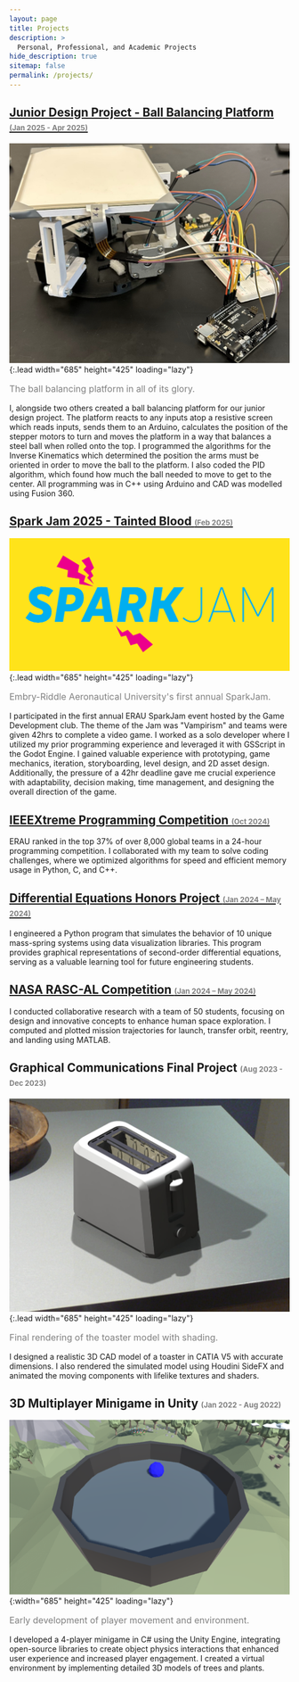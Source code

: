 ```yaml
---
layout: page
title: Projects
description: >
  Personal, Professional, and Academic Projects
hide_description: true
sitemap: false
permalink: /projects/
---
```


## [Junior Design Project - Ball Balancing Platform <span style="font-size: small; color: gray;">(Jan 2025 - Apr 2025)</span>](https://github.com/drlogan42/EP340-Junior-Design)
![Screenshot](BalancerPicture.png){:.lead width="685" height="425" loading="lazy"}
<p style="font-size: 1rem; color: grey;">The ball balancing platform in all of its glory.</p>
I, alongside two others created a ball balancing platform for our junior design project. The platform reacts to any inputs atop a resistive screen which reads inputs, sends them to an Arduino, calculates the position of the stepper motors to turn and moves the platform in a way that balances a steel ball when rolled onto the top. I programmed the algorithms for the Inverse Kinematics which determined the position the arms must be oriented in order to move the ball to the platform. I also coded the PID algorithm, which found how much the ball needed to move to get to the center. All programming was in C++ using Arduino and CAD was modelled using Fusion 360.

## [Spark Jam 2025 - Tainted Blood <span style="font-size: small; color: gray;">(Feb 2025)</span>](https://drlogan42.itch.io)
![Screenshot](sparkjamcover.png){:.lead width="685" height="425" loading="lazy"}
<p style="font-size: 1rem; color: grey;">Embry-Riddle Aeronautical University's first annual SparkJam.</p>
I participated in the first annual ERAU SparkJam event hosted by the Game Development club. The theme of the Jam was "Vampirism" and teams were given 42hrs to complete a video game. I worked as a solo developer where I utilized my prior programming experience and leveraged it with GSScript in the Godot Engine. I gained valuable experience with prototyping, game mechanics, iteration, storyboarding, level design, and 2D asset design. Additionally, the pressure of a 42hr deadline gave me crucial experience with adaptability, decision making, time management, and designing the overall direction of the game.


## [IEEEXtreme Programming Competition <span style="font-size: small; color: gray;">(Oct 2024)</span>](https://ieeextreme.org)
ERAU ranked in the top 37% of over 8,000 global teams in a 24-hour programming competition. I collaborated with my team to solve coding challenges, where we optimized algorithms for speed and efficient memory usage in Python, C, and C++.

## [Differential Equations Honors Project <span style="font-size: small; color: gray;">(Jan 2024 – May 2024)</span>](diffeq.md)
I engineered a Python program that simulates the behavior of 10 unique mass-spring systems using data visualization libraries. This program provides graphical representations of second-order differential equations, serving as a valuable learning tool for future engineering students.

## [NASA RASC-AL Competition <span style="font-size: small; color: gray;">(Jan 2024 – May 2024)</span>](chonk.md)
I conducted collaborative research with a team of 50 students, focusing on design and innovative concepts to enhance human space exploration. I computed and plotted mission trajectories for launch, transfer orbit, reentry, and landing using MATLAB.

## Graphical Communications Final Project <span style="font-size: small; color: gray;">(Aug 2023 - Dec 2023)</span>
![Screenshot](FinalRenderToaster.png){:.lead width="685" height="425" loading="lazy"}
<p style="font-size: 1rem; color: grey;">Final rendering of the toaster model with shading.</p>
I designed a realistic 3D CAD model of a toaster in CATIA V5 with accurate dimensions. I also rendered the simulated model using Houdini SideFX and animated the moving components with lifelike textures and shaders.

## 3D Multiplayer Minigame in Unity <span style="font-size: small; color: gray;">(Jan 2022 - Aug 2022)</span>
![Screenshot](initaldevimage.png){:width="685" height="425" loading="lazy"}
<p style="font-size: 1rem; color: grey;">Early development of player movement and environment.</p>
I developed a 4-player minigame in C# using the Unity Engine, integrating open-source libraries to create object physics interactions that enhanced user experience and increased player engagement. I created a virtual environment by implementing detailed 3D models of trees and plants.
